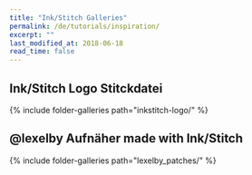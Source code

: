 ```yaml
---
title: "Ink/Stitch Galleries"
permalink: /de/tutorials/inspiration/
excerpt: ""
last_modified_at: 2018-06-18
read_time: false  
---
```

## Ink/Stitch Logo Stitckdatei

{% include folder-galleries path="inkstitch-logo/" %}

## @lexelby Aufnäher made with Ink/Stitch

{% include folder-galleries path="lexelby_patches/" %}
